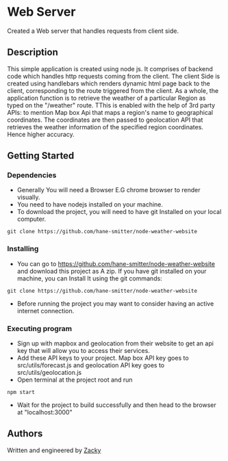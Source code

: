 # Web Server

Created a Web server that handles requests from client side. 

## Description

This simple application is created using node js. It comprises of backend code which handles http requests coming from the client. The client Side is created using handlebars which renders dynamic html page back to the client, corresponding to the route triggered from the client. As a whole, the application function is to retrieve the weather of a particular Region as typed on the "/weather"  route. TThis is enabled with the help of 3rd party APIs: to mention Map box Api that maps a region's name to geographical coordinates. The coordinates are then passed to geolocation API that retrieves the weather information of the specified region coordinates. Hence higher accuracy. 

## Getting Started

### Dependencies

* Generally You will need a Browser E.G chrome browser to render visually.
* You need to have nodejs installed on your machine. 
* To download the project, you will need to have git Installed on your local computer.
```
git clone https://github.com/hane-smitter/node-weather-website
```

### Installing

* You can go to https://github.com/hane-smitter/node-weather-website and download this project as A zip. If you have git installed on your machine, you can Install It using the git commands:
```
git clone https://github.com/hane-smitter/node-weather-website
```
* Before running the project you may want to consider having an active internet connection. 

### Executing program

* Sign up with mapbox and geolocation from their website to get an api key that will allow you to access their services. 
* Add these API keys to your project. Map box API key goes to src/utils/forecast.js and geolocation API key goes to src/utils/geolocation.js
* Open terminal at the project root and run 
```
npm start
```
* Wait for the project to build successfully  and then head to the browser at "localhost:3000"

## Authors

Written and engineered by [Zacky](https://lookupzach.netlify.app)
